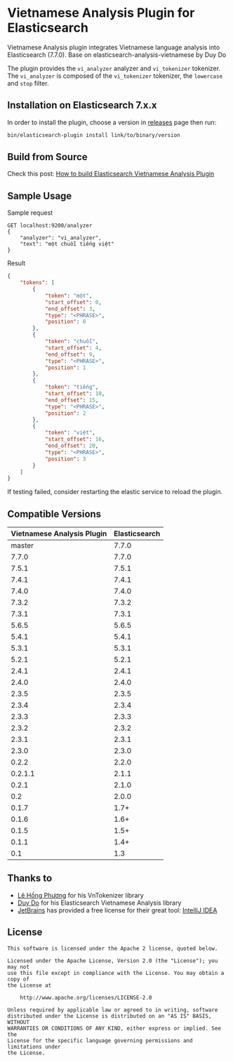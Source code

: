 Vietnamese Analysis Plugin for Elasticsearch
========================================

Vietnamese Analysis plugin integrates Vietnamese language analysis into Elasticsearch (7.7.0). Base on elasticsearch-analysis-vietnamese by Duy Do 

The plugin provides the `vi_analyzer` analyzer and `vi_tokenizer` tokenizer. The `vi_analyzer` is composed of the `vi_tokenizer` tokenizer, the `lowercase` and `stop` filter.


## Installation on Elasticsearch 7.x.x

In order to install the plugin, choose a version in [releases](https://github.com/lenguyenkha/elasticsearch-analysis-vietnamese/releases) page then run:

```sh
bin/elasticsearch-plugin install link/to/binary/version
```
## Build from Source
Check this post: [How to build Elasticsearch Vietnamese Analysis Plugin](http://duydo.me/how-to-build-elasticsearch-vietnamese-analysis-plugin/)

## Sample Usage

Sample request
```
GET localhost:9200/analyzer
{
	"analyzer": "vi_analyzer",
	"text": "một chuỗi tiếng việt"
}
```

Result
```json
{
    "tokens": [
        {
            "token": "một",
            "start_offset": 0,
            "end_offset": 3,
            "type": "<PHRASE>",
            "position": 0
        },
        {
            "token": "chuỗi",
            "start_offset": 4,
            "end_offset": 9,
            "type": "<PHRASE>",
            "position": 1
        },
        {
            "token": "tiếng",
            "start_offset": 10,
            "end_offset": 15,
            "type": "<PHRASE>",
            "position": 2
        },
        {
            "token": "việt",
            "start_offset": 16,
            "end_offset": 20,
            "type": "<PHRASE>",
            "position": 3
        }
    ]
}
```

If testing failed, consider restarting the elastic service to reload the plugin.

## Compatible Versions
| Vietnamese Analysis Plugin | Elasticsearch |
| -------------------------- | ------------- |
| master                     | 7.7.0         |
| 7.7.0                      | 7.7.0         | 
| 7.5.1                      | 7.5.1         |   
| 7.4.1                      | 7.4.1         |   
| 7.4.0                      | 7.4.0         |   
| 7.3.2                      | 7.3.2         |   
| 7.3.1                      | 7.3.1         |   
| 5.6.5                      | 5.6.5         |
| 5.4.1                      | 5.4.1         |
| 5.3.1                      | 5.3.1         |
| 5.2.1                      | 5.2.1         |
| 2.4.1                      | 2.4.1         |
| 2.4.0                      | 2.4.0         |
| 2.3.5                      | 2.3.5         |
| 2.3.4                      | 2.3.4         |
| 2.3.3                      | 2.3.3         |
| 2.3.2                      | 2.3.2         |
| 2.3.1                      | 2.3.1         |
| 2.3.0                      | 2.3.0         |
| 0.2.2                      | 2.2.0         |
| 0.2.1.1                    | 2.1.1         |
| 0.2.1                      | 2.1.0         |
| 0.2                        | 2.0.0         |
| 0.1.7                      | 1.7+          |
| 0.1.6                      | 1.6+          |
| 0.1.5                      | 1.5+          |
| 0.1.1                      | 1.4+          |
| 0.1                        | 1.3           |

## Thanks to
- [Lê Hồng Phương](http://mim.hus.vnu.edu.vn/phuonglh/) for his VnTokenizer library
- [Duy Do](http://duydo.me) for his Elasticsearch Vietnamese Analysis library
- [JetBrains](https://www.jetbrains.com) has provided a free license for their great tool: [IntelliJ IDEA](https://www.jetbrains.com/idea/)

## License
    
    This software is licensed under the Apache 2 license, quoted below.

    Licensed under the Apache License, Version 2.0 (the "License"); you may not
    use this file except in compliance with the License. You may obtain a copy of
    the License at

        http://www.apache.org/licenses/LICENSE-2.0

    Unless required by applicable law or agreed to in writing, software
    distributed under the License is distributed on an "AS IS" BASIS, WITHOUT
    WARRANTIES OR CONDITIONS OF ANY KIND, either express or implied. See the
    License for the specific language governing permissions and limitations under
    the License.
